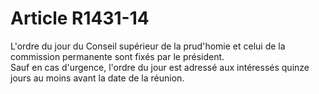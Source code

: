 # Article R1431-14

  
L'ordre du jour du Conseil supérieur de la prud'homie et celui de la commission permanente sont fixés par le président.   
Sauf en cas d'urgence, l'ordre du jour est adressé aux intéressés quinze jours au moins avant la date de la réunion.